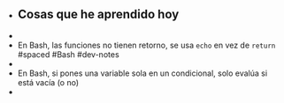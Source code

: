 - ## Cosas que he aprendido hoy
-
- En Bash, las funciones no tienen retorno, se usa `echo` en vez de `return` #spaced #Bash #dev-notes
-
- En Bash, si pones una variable sola en un condicional, solo evalúa si está vacía (o no)
-